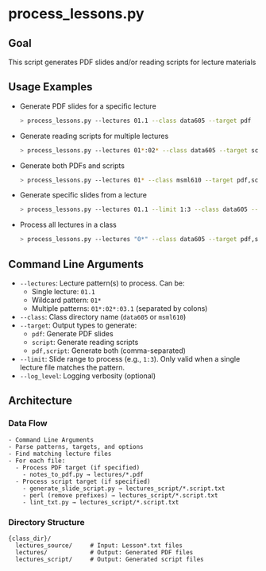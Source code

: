 # process_lessons.py

## Goal

This script generates PDF slides and/or reading scripts for lecture materials

## Usage Examples

- Generate PDF slides for a specific lecture
  ```bash
  > process_lessons.py --lectures 01.1 --class data605 --target pdf
  ```

- Generate reading scripts for multiple lectures
  ```bash
  > process_lessons.py --lectures 01*:02* --class data605 --target script
  ```

- Generate both PDFs and scripts
  ```bash
  > process_lessons.py --lectures 01* --class msml610 --target pdf,script
  ```

- Generate specific slides from a lecture
  ```bash
  > process_lessons.py --lectures 01.1 --limit 1:3 --class data605 --target pdf
  ```

- Process all lectures in a class
  ```bash
  > process_lessons.py --lectures "0*" --class data605 --target pdf,script
  ```

## Command Line Arguments

- `--lectures`: Lecture pattern(s) to process. Can be:
  - Single lecture: `01.1`
  - Wildcard pattern: `01*`
  - Multiple patterns: `01*:02*:03.1` (separated by colons)
- `--class`: Class directory name (`data605` or `msml610`)
- `--target`: Output types to generate:
  - `pdf`: Generate PDF slides
  - `script`: Generate reading scripts
  - `pdf,script`: Generate both (comma-separated)
- `--limit`: Slide range to process (e.g., `1:3`). Only valid when a single
  lecture file matches the pattern.
- `--log_level`: Logging verbosity (optional)

## Architecture

### Data Flow

```
- Command Line Arguments
- Parse patterns, targets, and options
- Find matching lecture files
- For each file:
  - Process PDF target (if specified)
    - notes_to_pdf.py → lectures/*.pdf
  - Process script target (if specified)
    - generate_slide_script.py → lectures_script/*.script.txt
    - perl (remove prefixes) → lectures_script/*.script.txt
    - lint_txt.py → lectures_script/*.script.txt
```

### Directory Structure

```
{class_dir}/
  lectures_source/     # Input: Lesson*.txt files
  lectures/            # Output: Generated PDF files
  lectures_script/     # Output: Generated script files
```

